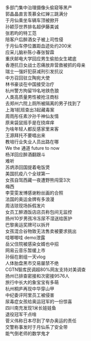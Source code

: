 多部门集中治理摄像头偷窥等黑产  
郭晶晶直言羡慕全红婵三跳满分  
于月仙乘坐车辆车顶被掀开  
孙颖莎世界排名超伊藤美诚  
张若昀的特工范  
陪客户后醉酒女子被上司性侵  
于月仙车停位置距血迹处约200米  
应采儿脑补陈小春张智霖  
重庆邮电大学回应男生偷拍女生裙底  
香港抗日女战士忍痛放弃营救被抓的母亲  
瑞士一强奸犯获减刑引发抗议  
中方召回驻立陶宛大使  
林书豪谈在中国接受治疗  
杭州警方拘留19名地铁色狼  
人类高质量男性被抢注商标  
去郑州六院上厕所被隔离的男子找到了  
上海1航班查出3起藏毒案  
周雨彤任素汐孙千神仙友情  
原来袋鼠摇手是在挠痒痒  
为啥年轻人都反感家里来客  
王源拜托不要唱出来  
教培行业失业人员出路在哪  
We the 通道 future to now  
杨洋回应醉酒翻跟斗  
难听  
苏炳添回国提着电饭煲  
美国抗疫八个全球第一  
女孩自驾西藏一夜遭野熊闯营3次  
梅西  
李雯雯发博感谢粉丝画的合照  
法国的奥运金牌有多浪漫  
周洁琼现场拆假发片  
女员工醉酒饭店店员称包间无监控  
扬州10岁男孩冷冻尿不湿送给医护  
巴黎奥运奖牌可以拆开  
女孩混合谷物致无法售卖被要求挑出  
哇唧唧哇 demo泄露  
岳父住院被感染女婿也中招  
网易云音乐暂缓上市  
孙俪在剧组一天vlog  
人体胎盘黑市交易屡禁不绝  
CGTN智库民调超80%网友支持对美调查  
扬州已排查密接和次密接9576人  
旅行中长大的象宝宝有多萌  
杭州桐庐再现中华穿山甲  
中纪委评阿里员工被侵害  
尿毒症女孩给奥运冠军的一份惊喜  
四川南充发现1米长娃娃鱼  
退役冠军干点啥  
菅义伟称日本尽到了举办奥运的责任  
交警称事发时于月仙系了安全带  
能气倒老师的数学鬼才  
